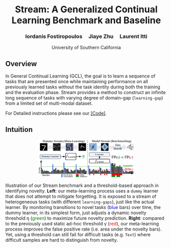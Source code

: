 
<h1 style="text-align:center"> Stream: A Generalized Continual Learning Benchmark and Baseline </h1>

<h3 style="text-align:center"> Iordanis Fostiropoulos &nbsp;&nbsp;&nbsp; Jiaye Zhu &nbsp;&nbsp;&nbsp; Laurent Itti</h3>
<p style="text-align:center"> University of Southern California</p>

<p style="text-align:center">

</p>


## Overview


In  General Continual Learning (GCL), the goal is to learn a sequence of tasks that are presented once while maintaining performance on all previously learned tasks without the task identity during both the training and the evaluation phase. Stream provides a method to construct an infinite long sequence of tasks with varying degree of domain-gap (`learning-gap`) from a limited set of multi-modal dataset.


For Detailed instructions please see our <a href="https://github.com/fostiropoulos/surprise-stream">[Code]</a>.


## Intuition

<p style="text-align:center">
<img src="stream.png" alt="drawing" width="60%"/>
</p>

Illustration of our Stream benchmark and a threshold-based approach in identifying novelty. **Left**: our meta-learning process uses a `dummy` learner that does not attempt to mitigate
forgetting. It is exposed to a stream of heterogeneous tasks (with different `learning-gaps`), just
like the actual learner. By monitoring transitions to novel tasks (<span style="color:blue">blue</span> bars) over time, the dummy
learner, in its simplest form, just adjusts a dynamic novelty threshold η (<span style="color:green">green</span>) to maximize future
novelty prediction. **Right**: compared to the previously used static ad-hoc threshold γ (<span style="color:red">red</span>), our
meta-learning process improves the false positive rate (i.e. area under the novelty bars). Yet, using a
threshold can still fail for difficult tasks (e.g. `Text`) where difficult samples are hard to distinguish
from novelty.
